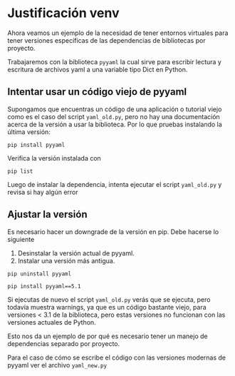 # Justificación venv

Ahora veamos un ejemplo de la necesidad de tener entornos virtuales para tener versiones específicas de las dependencias de bibliotecas por proyecto.

Trabajaremos con la biblioteca `pyyaml` la cual sirve para escribir lectura y escritura de archivos yaml a  una variable tipo Dict en Python.

## Intentar usar un código viejo de pyyaml

Supongamos que encuentras un código de una aplicación o tutorial viejo como es el caso del script `yaml_old.py`, pero no hay una documentación acerca de la versión a usar la biblioteca. Por lo que pruebas instalando la última versión:

```
pip install pyyaml
```

Verifica la versión instalada con 

```
pip list
```

Luego de instalar la dependencia, intenta ejecutar el script `yaml_old.py` y revisa si hay algún error

## Ajustar la versión

Es necesario hacer un downgrade de la versión en pip. Debe hacerse lo siguiente

1. Desinstalar la versión actual de pyyaml.
2. Instalar una versión más antigua.

  ```
  pip uninstall pyyaml

  pip install pyyaml==5.1
  ```

Si ejecutas de nuevo el script `yaml_old.py` verás que se ejecuta, pero todavía muestra warnings, ya que es un código bastante viejo, para versiones < 3.1 de la biblioteca, pero estas versiones no funcionan con las versiones actuales de Python.

Esto nos da un ejemplo de por qué es necesario tener un manejo de dependencias separado por proyecto.

Para el caso de cómo se escribe el código con las versiones modernas de pyyaml ver el archivo `yaml_new.py`
